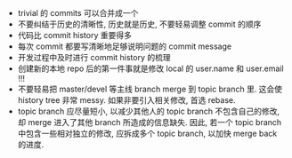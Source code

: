 - trivial 的 commits 可以合并成一个
- 不要纠结于历史的清晰性, 历史就是历史, 不要轻易调整 commit 的顺序
- 代码比 commit history 重要得多
- 每次 commit 都要写清晰地足够说明问题的 commit message
- 开发过程中及时进行 commit history 的梳理
- 创建新的本地 repo 后的第一件事就是修改 local 的 user.name 和 user.email !!!
- 不要轻易把 master/devel 等主线 branch merge 到 topic branch 里. 这会使 history tree 非常
messy. 如果非要引入相关修改, 首选 rebase.
- topic branch 应尽量短小, 以减少其他人的 topic branch 不包含自己的修改, 却 merge 进入了其他 branch 所造成的信息缺失. 因此, 若一个 topic branch 中包含一些相对独立的修改, 应拆成多个 topic branch, 以加快 merge back 的进度.
